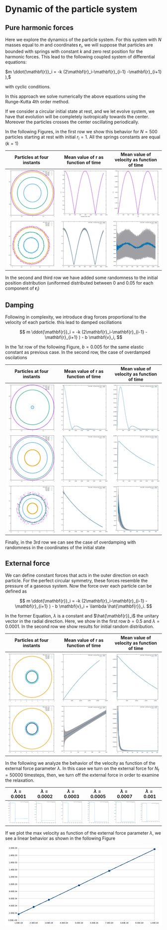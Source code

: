 # Dynamic of the particle system

## Pure harmonic forces
Here we explore the dynamics of the particle system. For this system with $N$ masses equal to ${m}$ and coordinates ${\mathbf{r}_i}$, we will suppose that particles are bounded with springs with constant $k$ and zero rest position for the harmonic forces. This lead to the following coupled system of differential equations:

$m \ddot{\mathbf{r}}_i = -k (2\mathbf{r}_i-\mathbf{r}_{i-1} -\mathbf{r}_{i+1} ),$

with cyclic conditions.

In this approach we solve numerically the above equations using the Runge-Kutta 4th order method.


If we consider a circular initial state at rest, and we let evolve system, we have that evolution will be completely isotropically towards the center. Moreover the particles crosses the center oscillating periodically.

In the following Figures, in the first row we show this behavior for $N=500$ particles starting at rest with initial $r_i = 1$. All the springs constants are equal ($k = 1$)

Particles at four instants  |  Mean value of r as function of time | Mean value of velocity as function of time
:-------------------------:|:-------------------------:|:------:|
![](image.png)  |  ![](image-1.png) | ![](image-2.png)
![](image-3.png)|![](image-4.png) |![](image-5.png)

In the second and third row we have added some randomness to the initial position distribution (uniformed distributed between 0 and 0.05 for each component of $\mathbf{r}_i$)

## Damping

Following in complexity, we introduce drag forces proportional to the velocity of each particle. this lead to damped oscillations

$$
m \ddot{\mathbf{r}}_i = -k (2\mathbf{r}_i-\mathbf{r}_{i-1} -\mathbf{r}_{i+1} ) - b \mathbf{v}_i,
$$

In the 1st row of the following Figure, $b = 0.005$ for the same elastic constant as previous case. In the second row, the case of overdamped oscilations

Particles at four instants  |  Mean value of r as function of time | Mean value of velocity as function of time
:-------------------------:|:-------------------------:|:------:|
![](image-6.png)  |  ![](image-7.png)  | ![](image-8.png)
![](image-9.png)  |  ![](image-10.png) | ![](image-11.png)
![](image-12.png) |  ![](image-13.png) | ![](image-14.png)

Finally, in the 3rd row we can see the case of overdamping with randomness in the coordinates of the initial state


## External force

We can define constant forces that acts in the outer direction on each particle. For the perfect circular symmetry, these forces resemble the pressure of a gaseous system. Now the force over each particle can be defined as


$$
m \ddot{\mathbf{r}}_i = -k (2\mathbf{r}_i-\mathbf{r}_{i-1} -\mathbf{r}_{i+1} ) - b \mathbf{v}_i + \lambda \hat{\mathbf{r}}_i.
$$

In the former Equation, $\lambda$ is a constant and $\hat{\mathbf{r}}_i$ the unitary vector in the radial direction. Here, we show in the first row $b=0.5$ and $\lambda = 0.0001$. In the second row we show results for initial random distribution.

Particles at four instants  |  Mean value of r as function of time | Mean value of velocity as function of time
:------------------:|:------------:|:------:|
![](image-15.png)   | ![](image-16.png) | ![](image-17.png)
![](image-20.png)   | ![](image-19.png) |![](image-18.png)

In the following we analyze the behavior of the velocity as function of the external force parameter $\lambda$. In this case we turn on the external force for $N_t = 50000$ timesteps, then, we turn off the external force in order to examine the relaxation. 

 

| $\lambda = 0.0001$| $\lambda = 0.0002$ | $\lambda = 0.0003$ | $\lambda = 0.0005$ | $\lambda = 0.0007$ | $\lambda = 0.001$ |
|:---------:|:---------:|:------:|:------:|:------:|:------:|
![0.0001](image-21.png) |![0.0002](image-22.png) | ![0.0003](image-23.png) | ![0.0005](image-24.png) | ![0.0007](image-25.png)| ![0.0010](image-26.png)

If we plot the max velocity as function of the external force parameter $\lambda$, we see a linear behavior as shown in the following Figure

![](image-27.png)


